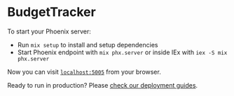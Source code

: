 # BudgetTracker

To start your Phoenix server:

- Run `mix setup` to install and setup dependencies
- Start Phoenix endpoint with `mix phx.server` or inside IEx with `iex -S mix phx.server`

Now you can visit [`localhost:5005`](http://localhost:5005) from your browser.

Ready to run in production? Please [check our deployment guides](https://hexdocs.pm/phoenix/deployment.html).
